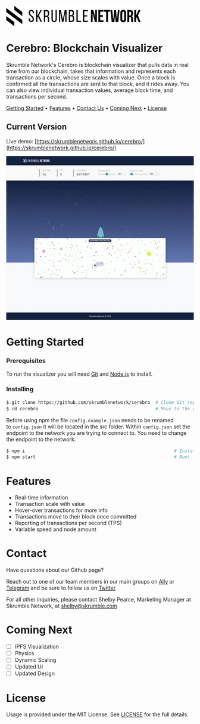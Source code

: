 ![Skrumble Network](https://raw.githubusercontent.com/skrumblenetwork/cerebro/master/img/SKM_Logo_black.png)

# Cerebro: Blockchain Visualizer

Skrumble Network's Cerebro is blockchain visualizer that pulls data in real time from our blockchain, takes that information and represents each transaction as a circle, whose size scales with value. Once a block is confirmed all the transactions are sent to that block, and it rides away. You can also view individual transaction values, average block time, and transactions per second.

[Getting Started](#getting-started) •
[Features](#features) •
[Contact Us](#contact) •
[Coming Next](#coming-next) •
[License](#license)

## Current Version

Live demo: [https://skrumblenetwork.github.io/cerebro/](https://skrumblenetwork.github.io/cerebro/)

![Current Version Demo](https://raw.githubusercontent.com/skrumblenetwork/cerebro/master/img/ship2.gif)

# Getting Started
### Prerequisites

To run the visualizer you will need [Git](https://git-scm.com/) and [Node.js](https://nodejs.org/en/download/) to install.

### Installing

```bash
$ git clone https://github.com/skrumblenetwork/cerebro  # Clone Git repo
$ cd cerebro                                            # Move to the directory
```

Before using npm the file `config.example.json` needs to be renamed to `config.json` it will be located in the src folder. Within `config.json` set the endpoint to the network you are trying to connect to. You need to change the endpoint to the network.

```bash
$ npm i                                                        # Install Dependencies
$ npm start                                                    # Run!
```

# Features

- Real-time information
- Transaction scale with value
- Hover-over transactions for more info
- Transactions move to their block once committed
- Reporting of transactions per second (TPS)
- Variable speed and node amount

# Contact

Have questions about our Github page?

Reach out to one of our team members in our main groups on [Ally](https://getally.io/c/) or [Telegram](https://t.me/skrumble) and be sure to follow us on [Twitter](https://twitter.com/SkrumbleNetwork).

For all other inquiries, please contact Shelby Pearce, Marketing Manager at Skrumble Network, at shelby@skrumble.com

# Coming Next

- [ ] IPFS Visualization
- [ ] Physics
- [ ] Dynamic Scaling
- [ ] Updated UI
- [ ] Updated Design

# License

Usage is provided under the MIT License. See [LICENSE](./master/LICENSE) for the full details.
